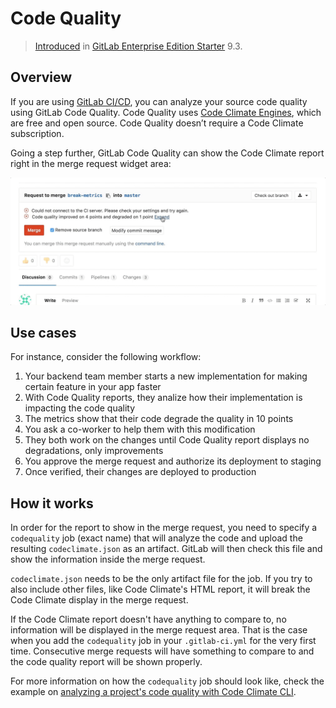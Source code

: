 # Code Quality

> [Introduced][ee-1984] in [GitLab Enterprise Edition Starter][ee] 9.3.

## Overview

If you are using [GitLab CI/CD][ci], you can analyze your source code quality
using GitLab Code Quality. Code Quality uses [Code Climate Engines][cc], which are
free and open source. Code Quality doesn’t require a Code Climate subscription.

Going a step further, GitLab Code Quality can show the Code Climate report right
in the merge request widget area:

![Code Quality Widget][quality-widget]

## Use cases

For instance, consider the following workflow:

1. Your backend team member starts a new implementation for making certain feature in your app faster
1. With Code Quality reports, they analize how their implementation is impacting the code quality
1. The metrics show that their code degrade the quality in 10 points
1. You ask a co-worker to help them with this modification
1. They both work on the changes until Code Quality report displays no degradations, only improvements
1. You approve the merge request and authorize its deployment to staging
1. Once verified, their changes are deployed to production

## How it works

In order for the report to show in the merge request, you need to specify a
`codequality` job (exact name) that will analyze the code and upload the resulting
`codeclimate.json` as an artifact. GitLab will then check this file and show
the information inside the merge request.

`codeclimate.json` needs to be the only artifact file for the job. If you try
to also include other files, like Code Climate's HTML report, it will break the
Code Climate display in the merge request.

If the Code Climate report doesn't have anything to compare to, no information
will be displayed in the merge request area. That is the case when you add the
`codequality` job in your `.gitlab-ci.yml` for the very first time.
Consecutive merge requests will have something to compare to and the code quality
report will be shown properly.

For more information on how the `codequality` job should look like, check the
example on [analyzing a project's code quality with Code Climate CLI][cc-docs].

[ee-1984]: https://gitlab.com/gitlab-org/gitlab-ee/merge_requests/1984
[ee]: https://about.gitlab.com/gitlab-ee/
[ci]: ../../../ci/README.md
[cc]: https://codeclimate.com
[cd]: https://hub.docker.com/r/codeclimate/codeclimate/
[quality-widget]: img/code_quality.gif
[cc-docs]: ../../../ci/examples/code_climate.md

